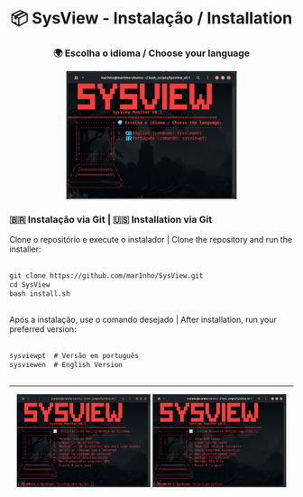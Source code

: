 <div  align="center">
<h1>📦 SysView - Instalação / Installation</h1>

<p align="center">
  <h3 align="center">🌍 Escolha o idioma / Choose your language</h3>
  <img src="img_demo/install.png" width="60%" />
</p>
</div>




<h3>🇧🇷 Instalação via Git  |  🇺🇸 Installation via Git</h3>

<p>Clone o repositório e execute o instalador  |  Clone the repository and run the installer:</p>

<pre>
<code>
git clone https://github.com/mar1nho/SysView.git
cd SysView
bash install.sh
</code>
</pre>

<p>Após a instalação, use o comando desejado  |  After installation, run your preferred version:</p>

<pre>
<code>
sysviewpt  # Versão em português
sysviewen  # English Version
</code>
</pre>
<hr/>

<p align="center">
  <img src="img_demo/pt.png" width="47%" />
  <img src="img_demo/en.png" width="47%" />
</p>

